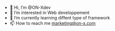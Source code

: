 - 👋 Hi, I’m @ON-Xdev
- 👀 I’m interested in Web developpement
- 🌱 I’m currently learning diffent type of framework
- 📫 How to reach me marketing@on-x.com

<!---
ON-Xdev/ON-Xdev is a ✨ special ✨ repository because its `README.md` (this file) appears on your GitHub profile.
You can click the Preview link to take a look at your changes.
--->
